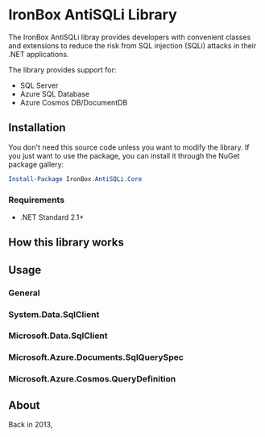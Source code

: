 # IronBox AntiSQLi Library
The IronBox AntiSQLi libray provides developers with convenient classes and extensions to reduce the risk from SQL injection (SQLi) attacks in their .NET applications.

The library provides support for:

- SQL Server
- Azure SQL Database
- Azure Cosmos DB/DocumentDB

## Installation

You don't need this source code unless you want to modify the library. If you just want to use the package, you can install it through the NuGet package gallery:

```powershell
Install-Package IronBox.AntiSQLi.Core
```

### Requirements

- .NET Standard 2.1+

## How this library works


## Usage

### General

### System.Data.SqlClient


### Microsoft.Data.SqlClient



### Microsoft.Azure.Documents.SqlQuerySpec


### Microsoft.Azure.Cosmos.QueryDefinition

## About
Back in 2013, 
